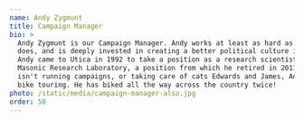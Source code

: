 ```yaml
---
name: Andy Zygmunt
title: Campaign Manager
bio: >
  Andy Zygmunt is our Campaign Manager. Andy works at least as hard as Celeste
  does, and is deeply invested in creating a better political culture in Utica.
  Andy came to Utica in 1992 to take a position as a research scientist at
  Masonic Research Laboratory, a position from which he retired in 2011. When he
  isn't running campaigns, or taking care of cats Edwards and James, Andy enjoys
  bike touring. He has biked all the way across the country twice!
photo: /static/media/campaign-manager-also.jpg
order: 50
---
```

